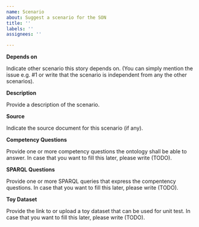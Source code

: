 ```yaml
---
name: Scenario
about: Suggest a scenario for the SON
title: ''
labels: ''
assignees: ''

---
```


**Depends on** 

Indicate other scenario this story depends on. (You can simply mention the issue e.g. #1 or write that the scenario is independent from any the other scenarios).

**Description**

Provide a description of the scenario.

**Source**

Indicate the source document for this scenario (if any).

**Competency Questions**

Provide one or more competency questions the ontology shall be able to answer. 
In case that you want to fill this later, please write (TODO).

**SPARQL Questions**

Provide one or more SPARQL queries that express the compentency questions.
In case that you want to fill this later, please write (TODO).

**Toy Dataset**

Provide the link to or upload a toy dataset that can be used for unit test.
In case that you want to fill this later, please write (TODO).


